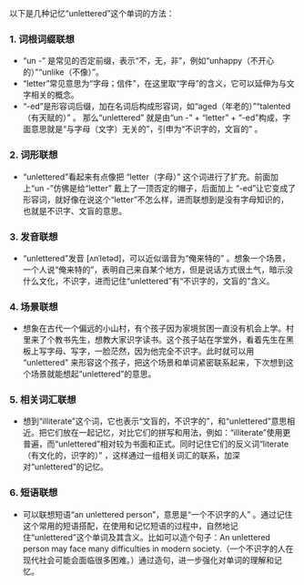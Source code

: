 以下是几种记忆“unlettered”这个单词的方法：

### 1. 词根词缀联想
 - “un -” 是常见的否定前缀，表示“不，无，非”，例如“unhappy（不开心的）”“unlike（不像）”。
 - “letter”常见意思为“字母；信件”，在这里取“字母”的含义，它可以延伸为与文字相关的概念。
 - “-ed”是形容词后缀，加在名词后构成形容词，如“aged（年老的）”“talented（有天赋的）” 。
 那么“unlettered” 就是由“un -” + “letter” + “-ed”构成，字面意思就是“与字母（文字）无关的”，引申为“不识字的，文盲的” 。

### 2. 词形联想
 - “unlettered”看起来有点像把 “letter（字母）” 这个词进行了扩充。前面加上“un -”仿佛是给“letter” 戴上了一顶否定的帽子，后面加上 “-ed”让它变成了形容词，就好像在说这个“letter”不怎么样，进而联想到是没有字母知识的，也就是不识字、文盲的意思。

### 3. 发音联想
 - “unlettered”发音 [ʌnˈletəd]，可以近似谐音为“俺来特的” 。想象一个场景，一个人说“俺来特的”，表明自己来自某个地方，但是说话方式很土气，暗示没什么文化，不识字，进而记住“unlettered”有“不识字的，文盲的”含义。

### 4. 场景联想
 - 想象在古代一个偏远的小山村，有个孩子因为家境贫困一直没有机会上学。村里来了个教书先生，想教大家识字读书。这个孩子站在学堂外，看着先生在黑板上写字母、写字，一脸茫然，因为他完全不识字。此时就可以用 “unlettered” 来形容这个孩子，把这个场景和单词紧密联系起来，下次想到这个场景就能想起“unlettered”的意思。

### 5. 相关词汇联想
 - 想到“illiterate”这个词，它也表示“文盲的，不识字的”，和“unlettered”意思相近。把它们放在一起记忆，对比它们的拼写和用法，例如：“illiterate”使用更普遍，而“unlettered”相对较为书面和正式。同时记住它们的反义词“literate（有文化的，识字的）” ，这样通过一组相关词汇的联系，加深对“unlettered”的记忆。

### 6. 短语联想
 - 可以联想短语“an unlettered person”，意思是“一个不识字的人” 。通过记住这个常用的短语搭配，在使用和记忆短语的过程中，自然地记住“unlettered”这个单词及其含义。比如可以造个句子：An unlettered person may face many difficulties in modern society.（一个不识字的人在现代社会可能会面临很多困难。）通过造句，进一步强化对单词的理解和记忆。 